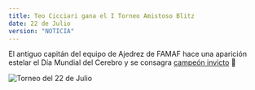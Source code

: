 ```yaml
---
title: Teo Cicciari gana el I Torneo Amistoso Blitz
date: 22 de Julio
version: "NOTICIA"
---
```


El antiguo capitán del equipo de Ajedrez de FAMAF hace una aparición estelar el Día Mundial del Cerebro y se consagra [campeón invicto](https://lichess.org/tournament/YaGJWYQS) 👏

![Torneo del 22 de Julio](/torneo-22-jul.png)
